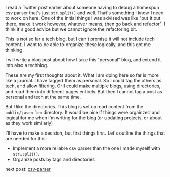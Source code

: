 I read a Twitter post earlier about someone having to debug a homespun csv parser that's just `str.split()` and well. That's something I know I need to work on here. One of the initial things I was advised was like "put it out there, make it work however, whatever means, then go back and refactor". I think it's good advice but we cannot ignore the refactoring bit.

This is not so far a tech blog, but I can't promise it will not include tech content. I want to be able to organize these logically, and this got me thinking.

I will write a blog post about how I take this "personal" blog, and extend it into also a techblog.

These are my first thoughts about it. What I am doing here so far is more like a journal. I have tagged them as personal. So I could tag the others as tech, and allow filtering. Or I could make multiple blogs, using directories, and read them into different pages entirely. But then I cannot tag a post as personal and tech at the same time.

But I like the directories. This blog is set up read content from the `public/jason-leo` directory. It would be nice if things were orgainzed and logical for me when I'm writing for the blog (or updating projects, or about as they work similarly)

I'll have to make a decision, but first things first. Let's outline the things that are needed for this:

- Implement a more reliable csv parser than the one I made myself with `str.split()`.
- Organize posts by tags and directories

next post: [csv-parser](http://localhost:8080/blog/csv-parser)
